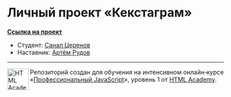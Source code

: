 # Личный проект «Кекстаграм»

**[Ссылка на проект](https://sanal.github.io/kekstagram)**

- Студент: [Санал Церенов](https://htmlacademy.ru/profile/id115329)
- Наставник: [Артём Рудов](https://htmlacademy.ru/profile/id345377)

---

<a href="https://htmlacademy.ru/intensive/javascript"><img align="left" width="50" height="50" alt="HTML Academy" src="https://up.htmlacademy.ru/static/img/intensive/javascript/logo-for-github-2.png"></a>

Репозиторий создан для обучения на интенсивном онлайн‑курсе «[Профессиональный JavaScript](https://htmlacademy.ru/intensive/javascript)», уровень 1 от [HTML Academy](https://htmlacademy.ru).
